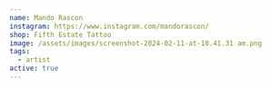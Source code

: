 ```yaml
---
name: Mando Rascon
instagram: https://www.instagram.com/mandorascon/
shop: Fifth Estate Tattoo
image: /assets/images/screenshot-2024-02-11-at-10.41.31 am.png
tags:
  - artist
active: true
---
```

